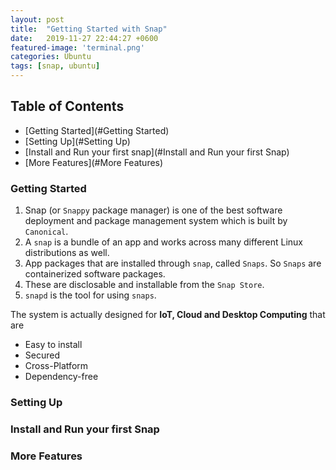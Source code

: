```yaml
---
layout: post
title:  "Getting Started with Snap"
date:   2019-11-27 22:44:27 +0600
featured-image: 'terminal.png'
categories: Ubuntu
tags: [snap, ubuntu]
---
```


## Table of Contents
* [Getting Started](#Getting Started)
* [Setting Up](#Setting Up)
* [Install and Run your first snap](#Install and Run your first Snap)
* [More Features](#More Features)

### Getting Started

1. Snap (or `Snappy` package manager) is one of the best software deployment and package management system which is built by `Canonical`.
2. A `snap` is a bundle of an app and works across many different Linux distributions as well.
3. App packages that are installed through `snap`, called `Snaps`. So `Snaps` are containerized software packages.
4. These are disclosable and installable from the `Snap Store`.
5. `snapd` is the tool for using `snaps`.


The system is actually designed for **IoT, Cloud and Desktop Computing** that are
* Easy to install
* Secured
* Cross-Platform
* Dependency-free

### Setting Up

### Install and Run your first Snap

### More Features
